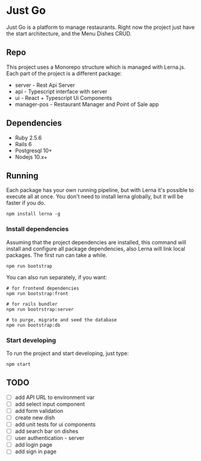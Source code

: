 # Just Go

Just Go is a platform to manage restaurants. Right now the project just have the start architecture, and the Menu Dishes CRUD.

## Repo

This project uses a Monorepo structure which is managed with Lerna.js. Each part of the project is a different package:

- server - Rest Api Server
- api - Typescript interface with server
- ui - React + Typescript Ui Components
- manager-pos - Restaurant Manager and Point of Sale app

## Dependencies

- Ruby 2.5.6
- Rails 6
- Postgresql 10+
- Nodejs 10.x+

## Running

Each package has your own running pipeline, but with Lerna it's possible to execute all at once. You don't need to install lerna globally, but it will be faster if you do.

    npm install lerna -g

### Install dependencies

Assuming that the project dependencies are installed, this command will install and configure all package dependencies, also Lerna will link local packages. The first run can take a while.

    npm run bootstrap

You can also run separately, if you want:

    # for frontend dependencies
    npm run bootstrap:front 
    
    # for rails bundler
    npm run bootrstrap:server
    
    # to purge, migrate and seed the database
    npm run bootstrap:db

### Start developing

To run the project and start developing, just type:

    npm start

## TODO

- [ ]  add API URL to environment var
- [ ]  add select input component
- [ ]  add form validation
- [ ]  create new dish
- [ ]  add unit tests for ui components
- [ ]  add search bar on dishes
- [ ]  user authentication - server
- [ ]  add login page
- [ ]  add sign in page